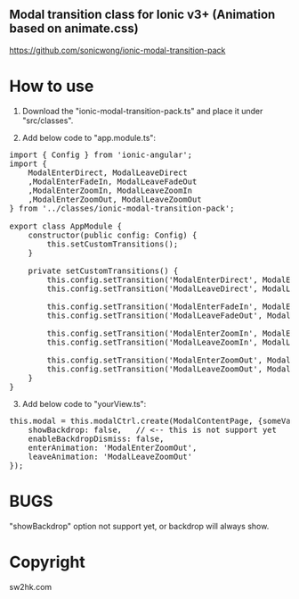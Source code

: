 ## Modal transition class for Ionic v3+ (Animation based on animate.css) ##
https://github.com/sonicwong/ionic-modal-transition-pack

# How to use
1) Download the "ionic-modal-transition-pack.ts" and place it under "src/classes".

2) Add below code to "app.module.ts":
<pre>
import { Config } from 'ionic-angular';
import {
    ModalEnterDirect, ModalLeaveDirect
    ,ModalEnterFadeIn, ModalLeaveFadeOut
    ,ModalEnterZoomIn, ModalLeaveZoomIn
    ,ModalEnterZoomOut, ModalLeaveZoomOut
} from '../classes/ionic-modal-transition-pack';

export class AppModule {
    constructor(public config: Config) {
        this.setCustomTransitions();
    }
    
    private setCustomTransitions() {
        this.config.setTransition('ModalEnterDirect', ModalEnterDirect);
        this.config.setTransition('ModalLeaveDirect', ModalLeaveDirect);
        
        this.config.setTransition('ModalEnterFadeIn', ModalEnterFadeIn);
        this.config.setTransition('ModalLeaveFadeOut', ModalLeaveFadeOut);
        
        this.config.setTransition('ModalEnterZoomIn', ModalEnterZoomIn);
        this.config.setTransition('ModalLeaveZoomIn', ModalLeaveZoomIn);
        
        this.config.setTransition('ModalEnterZoomOut', ModalEnterZoomOut);
        this.config.setTransition('ModalLeaveZoomOut', ModalLeaveZoomOut);
    }
}
</pre>

3) Add below code to "yourView.ts":
<pre>
this.modal = this.modalCtrl.create(ModalContentPage, {someVar: 'someValue'}, {
    showBackdrop: false,   // <-- this is not support yet
    enableBackdropDismiss: false,
    enterAnimation: 'ModalEnterZoomOut',
    leaveAnimation: 'ModalLeaveZoomOut'                
});
</pre>

# BUGS
"showBackdrop" option not support yet, or backdrop will always show.

# Copyright
sw2hk.com
